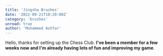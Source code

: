 ```yaml
---
title: 'Jingsha Brushes'
date: '2022-09-21T10:20:00Z'
category: 'brushes'
unread: true
author: 'Muhammed Ashfar'
---
```

Hello, thanks for setting up the Chess Club. **I've been a member for a few weeks now and I'm already having lots of fun and improving my game**.